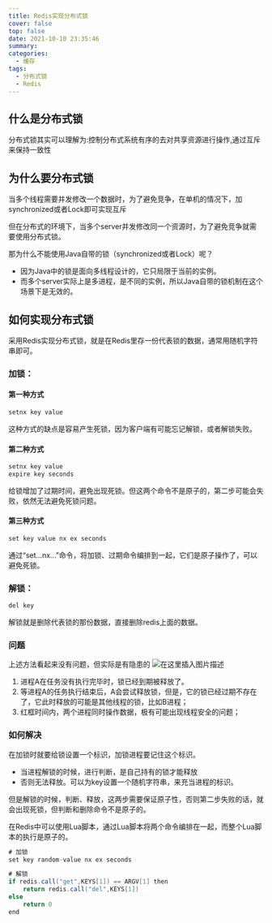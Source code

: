 ```yaml
---
title: Redis实现分布式锁
cover: false
top: false
date: 2021-10-10 23:35:46
summary:
categories:
  - 缓存
tags:
  - 分布式锁
  - Redis
---
```


## 什么是分布式锁
分布式锁其实可以理解为:控制分布式系统有序的去对共享资源进行操作,通过互斥来保持一致性
## 为什么要分布式锁
当多个线程需要并发修改一个数据时，为了避免竞争，在单机的情况下，加synchronized或者Lock即可实现互斥

但在分布式的环境下，当多个server并发修改同一个资源时，为了避免竞争就需要使用分布式锁。

那为什么不能使用Java自带的锁（synchronized或者Lock）呢？
- 因为Java中的锁是面向多线程设计的，它只局限于当前的实例。
- 而多个server实际上是多进程，是不同的实例，所以Java自带的锁机制在这个场景下是无效的。

## 如何实现分布式锁
采用Redis实现分布式锁，就是在Redis里存一份代表锁的数据，通常用随机字符串即可。

### 加锁：
#### 第一种方式

```java
setnx key value
```
这种方式的缺点是容易产生死锁，因为客户端有可能忘记解锁，或者解锁失败。

#### 第二种方式
```java
setnx key value
expire key seconds
```
给锁增加了过期时间，避免出现死锁。但这两个命令不是原子的，第二步可能会失败，依然无法避免死锁问题。
#### 第三种方式
```java
set key value nx ex seconds 
```

通过“set...nx...”命令，将加锁、过期命令编排到一起，它们是原子操作了，可以避免死锁。

### 解锁：
```java
del key
```
解锁就是删除代表锁的那份数据，直接删除redis上面的数据。



### 问题

上述方法看起来没有问题，但实际是有隐患的
![在这里插入图片描述](https://img-blog.csdnimg.cn/4678bef1efc04094b02729431c2069d8.png?x-oss-process=image/watermark,type_ZHJvaWRzYW5zZmFsbGJhY2s,shadow_50,text_Q1NETiBA5LiA5rGf5rqq5rC0,size_20,color_FFFFFF,t_70,g_se,x_16)

1. 进程A在任务没有执行完毕时，锁已经到期被释放了。
2. 等进程A的任务执行结束后，A会尝试释放锁，但是，它的锁已经过期不存在了，它此时释放的可能是其他线程的锁，比如B进程；
3. 红框时间内，两个进程同时操作数据，极有可能出现线程安全的问题；

### 如何解决
在加锁时就要给锁设置一个标识，加锁进程要记住这个标识。
- 当进程解锁的时候，进行判断，是自己持有的锁才能释放
- 否则无法释放。可以为key设置一个随机字符串，来充当进程的标识。

但是解锁的时候，判断、释放，这两步需要保证原子性，否则第二步失败的话，就会出现死锁，但判断和删除命令不是原子的。

在Redis中可以使用Lua脚本，通过Lua脚本将两个命令编排在一起，而整个Lua脚本的执行是原子的。

```java
# 加锁
set key random-value nx ex seconds 

# 解锁
if redis.call("get",KEYS[1]) == ARGV[1] then
    return redis.call("del",KEYS[1])
else
    return 0
end
```

